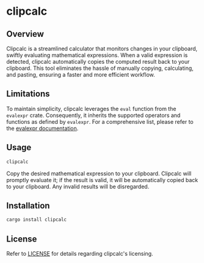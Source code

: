 # clipcalc

## Overview

Clipcalc is a streamlined calculator that monitors changes in your clipboard, swiftly evaluating mathematical expressions. When a valid expression is detected, clipcalc automatically copies the computed result back to your clipboard. This tool eliminates the hassle of manually copying, calculating, and pasting, ensuring a faster and more efficient workflow.

## Limitations

To maintain simplicity, clipcalc leverages the `eval` function from the `evalexpr` crate. Consequently, it inherits the supported operators and functions as defined by `evalexpr`. For a comprehensive list, please refer to the [evalexpr documentation](https://docs.rs/evalexpr/11.3.0/evalexpr/#features).

## Usage

```bash
clipcalc
```

Copy the desired mathematical expression to your clipboard. Clipcalc will promptly evaluate it; if the result is valid, it will be automatically copied back to your clipboard. Any invalid results will be disregarded.

## Installation

```bash
cargo install clipcalc
```

## License

Refer to [LICENSE](LICENSE) for details regarding clipcalc's licensing.
